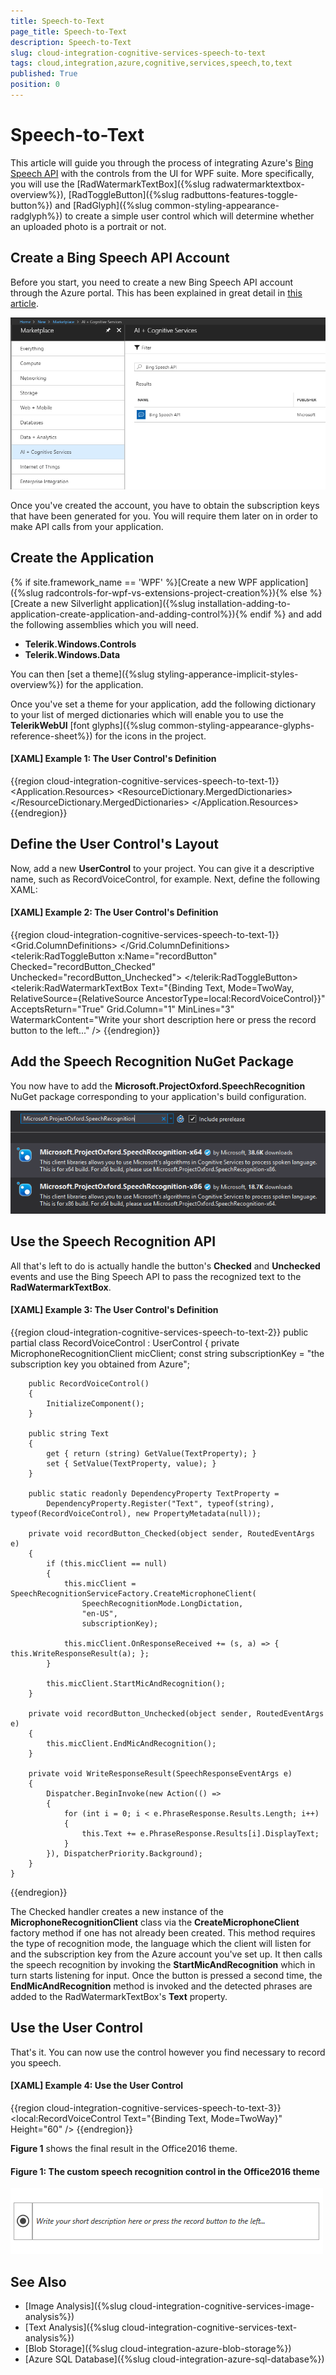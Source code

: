 ```yaml
---
title: Speech-to-Text
page_title: Speech-to-Text
description: Speech-to-Text
slug: cloud-integration-cognitive-services-speech-to-text
tags: cloud,integration,azure,cognitive,services,speech,to,text
published: True
position: 0
---
```


# Speech-to-Text

This article will guide you through the process of integrating Azure's [Bing Speech API](https://azure.microsoft.com/en-us/services/cognitive-services/speech/) with the controls from the UI for WPF suite. More specifically, you will use the [RadWatermarkTextBox]({%slug radwatermarktextbox-overview%}), [RadToggleButton]({%slug radbuttons-features-toggle-button%}) and [RadGlyph]({%slug common-styling-appearance-radglyph%}) to create a simple user control which will determine whether an uploaded photo is a portrait or not.

## Create a Bing Speech API Account

Before you start, you need to create a new Bing Speech API account through the Azure portal. This has been explained in great detail in [this article](https://docs.microsoft.com/en-us/azure/cognitive-services/cognitive-services-apis-create-account).

![](images/create-bing-speech-resource.png)

Once you've created the account, you have to obtain the subscription keys that have been generated for you. You will require them later on in order to make API calls from your application.

## Create the Application

{% if site.framework_name == 'WPF' %}[Create a new WPF application]({%slug radcontrols-for-wpf-vs-extensions-project-creation%}){% else %}[Create a new Silverlight application]({%slug installation-adding-to-application-create-application-and-adding-control%}){% endif %} and add the following assemblies which you will need.

* **Telerik.Windows.Controls**
* **Telerik.Windows.Data**

You can then [set a theme]({%slug styling-apperance-implicit-styles-overview%}) for the application.

Once you've set a theme for your application, add the following dictionary to your list of merged dictionaries which will enable you to use the **TelerikWebUI** [font glyphs]({%slug common-styling-appearance-glyphs-reference-sheet%}) for the icons in the project.

#### __[XAML] Example 1: The User Control's Definition__

{{region cloud-integration-cognitive-services-speech-to-text-1}}
    <Application.Resources>
		<ResourceDictionary>
			<ResourceDictionary.MergedDictionaries>
				<!-- ... -->
				<ResourceDictionary Source="/Telerik.Windows.Controls;component/Themes/FontResources.xaml"/>
			</ResourceDictionary.MergedDictionaries>
		</ResourceDictionary>
	</Application.Resources>
{{endregion}}

## Define the User Control's Layout

Now, add a new **UserControl** to your project. You can give it a descriptive name, such as RecordVoiceControl, for example. Next, define the following XAML:

#### __[XAML] Example 2: The User Control's Definition__

{{region cloud-integration-cognitive-services-speech-to-text-1}}
    <UserControl x:Class="AzureCognitiveServices.RecordVoiceControl"
                xmlns="http://schemas.microsoft.com/winfx/2006/xaml/presentation"
                xmlns:x="http://schemas.microsoft.com/winfx/2006/xaml"
                xmlns:mc="http://schemas.openxmlformats.org/markup-compatibility/2006" 
                xmlns:d="http://schemas.microsoft.com/expression/blend/2008" 
                xmlns:telerik="http://schemas.telerik.com/2008/xaml/presentation"
                xmlns:local="clr-namespace:AzureCognitiveServices"
                mc:Ignorable="d" 
                d:DesignHeight="300" d:DesignWidth="300">
        <Grid>
            <Grid.ColumnDefinitions>
                <ColumnDefinition Width="Auto" />
                <ColumnDefinition Width="*" />
            </Grid.ColumnDefinitions>
            <telerik:RadToggleButton x:Name="recordButton" 
                                    Checked="recordButton_Checked" 
                                    Unchecked="recordButton_Unchecked">
                <Path Fill="{Binding (TextElement.Foreground), RelativeSource={RelativeSource AncestorType=ContentPresenter}}" 
                    Width="20" Height="20" Stretch="UniformToFill" 
                    Data="{telerik:RadGlyph Glyph={StaticResource GlyphRadioButtonChecked}}" />
            </telerik:RadToggleButton>
            <telerik:RadWatermarkTextBox Text="{Binding Text, Mode=TwoWay, RelativeSource={RelativeSource AncestorType=local:RecordVoiceControl}}" 
									    AcceptsReturn="True"
                                        Grid.Column="1" MinLines="3" 
                                        WatermarkContent="Write your short description here or press the record button to the left..." />
        </Grid>
    </UserControl>
{{endregion}}

## Add the Speech Recognition NuGet Package

You now have to add the **Microsoft.ProjectOxford.SpeechRecognition** NuGet package corresponding to your application's build configuration.

![Add the Microsoft.ProjectOxford.SpeechRecognition NuGet Package](images/speech-recognition-nuget.png)

## Use the Speech Recognition API

All that's left to do is actually handle the button's **Checked** and **Unchecked** events and use the Bing Speech API to pass the recognized text to the **RadWatermarkTextBox**.

#### __[XAML] Example 3: The User Control's Definition__

{{region cloud-integration-cognitive-services-speech-to-text-2}}
    public partial class RecordVoiceControl : UserControl
	{
		private MicrophoneRecognitionClient micClient;
		const string subscriptionKey = "the subscription key you obtained from Azure";

		public RecordVoiceControl()
		{
			InitializeComponent();
		}

		public string Text
		{
			get { return (string) GetValue(TextProperty); }
			set { SetValue(TextProperty, value); }
		}
		
		public static readonly DependencyProperty TextProperty =
			DependencyProperty.Register("Text", typeof(string), typeof(RecordVoiceControl), new PropertyMetadata(null));

		private void recordButton_Checked(object sender, RoutedEventArgs e)
		{
			if (this.micClient == null)
			{
				this.micClient = SpeechRecognitionServiceFactory.CreateMicrophoneClient(
					SpeechRecognitionMode.LongDictation,
					"en-US",
					subscriptionKey);

				this.micClient.OnResponseReceived += (s, a) => { this.WriteResponseResult(a); };
			}

			this.micClient.StartMicAndRecognition();
		}

		private void recordButton_Unchecked(object sender, RoutedEventArgs e)
		{
			this.micClient.EndMicAndRecognition();
		}

		private void WriteResponseResult(SpeechResponseEventArgs e)
		{
			Dispatcher.BeginInvoke(new Action(() =>
			{
				for (int i = 0; i < e.PhraseResponse.Results.Length; i++)
				{
					this.Text += e.PhraseResponse.Results[i].DisplayText;
				}
			}), DispatcherPriority.Background);
		}
    }
{{endregion}}

The Checked handler creates a new instance of the **MicrophoneRecognitionClient** class via the **CreateMicrophoneClient** factory method if one has not already been created. This method requires the type of recognition mode, the language which the client will listen for and the subscription key from the Azure account you've set up. It then calls the speech recognition by invoking the **StartMicAndRecognition** which in turn starts listening for input. Once the button is pressed a second time, the **EndMicAndRecognition** method is invoked and the detected phrases are added to the RadWatermarkTextBox's **Text** property.

## Use the User Control

That's it. You can now use the control however you find necessary to record you speech.

#### __[XAML] Example 4: Use the User Control__

{{region cloud-integration-cognitive-services-speech-to-text-3}}
    <local:RecordVoiceControl Text="{Binding Text, Mode=TwoWay}" Height="60" />
{{endregion}}

**Figure 1** shows the final result in the Office2016 theme.

#### Figure 1: The custom speech recognition control in the Office2016 theme

![The custom speech recognition control in the Office2016 theme](images/speech-user-control.png)

## See Also

* [Image Analysis]({%slug cloud-integration-cognitive-services-image-analysis%})
* [Text Analysis]({%slug cloud-integration-cognitive-services-text-analysis%})
* [Blob Storage]({%slug cloud-integration-azure-blob-storage%})
* [Azure SQL Database]({%slug cloud-integration-azure-sql-database%})